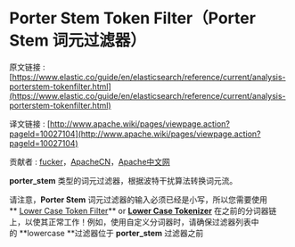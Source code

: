 # Porter Stem Token Filter（Porter Stem 词元过滤器）

原文链接 : [https://www.elastic.co/guide/en/elasticsearch/reference/current/analysis-porterstem-tokenfilter.html](https://www.elastic.co/guide/en/elasticsearch/reference/current/analysis-porterstem-tokenfilter.html)

译文链接 : [http://www.apache.wiki/pages/viewpage.action?pageId=10027104](http://www.apache.wiki/pages/viewpage.action?pageId=10027104)

贡献者 : [fucker](/display/~caizhongjie)，[ApacheCN](/display/~apachecn)，[Apache中文网](/display/~apachechina)

**porter_stem** 类型的词元过滤器，根据波特干扰算法转换词元流。

请注意，**Porter Stem** 词元过滤器的输入必须已经是小写，所以您需要使用** [Lower Case Token Filter](http://www.apache.wiki/pages/viewpage.action?pageId=10027085)** or **[Lower Case Tokenizer](https://www.elastic.co/guide/en/elasticsearch/reference/current/analysis-lowercase-tokenizer.html "Lowercase Tokenizer")** 在之前的分词器链上，以使其正常工作！例如，使用自定义分词器时，请确保过滤器列表中的 **lowercase **过滤器位于 **porter_stem** 过滤器之前